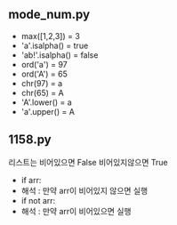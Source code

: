 ## mode_num.py
- max([1,2,3]) = 3
- 'a'.isalpha() = true
- 'ab!'.isalpha() = false
- ord('a') = 97
- ord('A') = 65
- chr(97) = a
- chr(65) = A
- 'A'.lower() = a
- 'a'.upper() = A

## 1158.py
리스트는 비어있으면 False 비어있지않으면 True
- if arr: 
- 해석 : 만약 arr이 비어있지 않으면 실행
- if not arr:
- 해석 : 만약 arr이 비어있으면 실행
